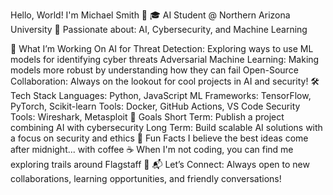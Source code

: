 Hello, World! I'm Michael Smith 👋
🎓 AI Student @ Northern Arizona University
🔐 Passionate about: AI, Cybersecurity, and Machine Learning

🚀 What I’m Working On
AI for Threat Detection: Exploring ways to use ML models for identifying cyber threats
Adversarial Machine Learning: Making models more robust by understanding how they can fail
Open-Source Collaboration: Always on the lookout for cool projects in AI and security!
🛠️ Tech Stack
Languages: Python, JavaScript
ML Frameworks: TensorFlow, PyTorch, Scikit-learn
Tools: Docker, GitHub Actions, VS Code
Security Tools: Wireshark, Metasploit
🎯 Goals
Short Term: Publish a project combining AI with cybersecurity
Long Term: Build scalable AI solutions with a focus on security and ethics
💬 Fun Facts
I believe the best ideas come after midnight... with coffee ☕
When I'm not coding, you can find me exploring trails around Flagstaff 🌲
📬 Let’s Connect: Always open to new collaborations, learning opportunities, and friendly conversations!
